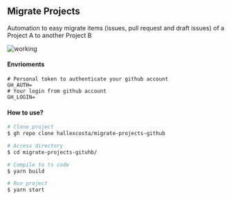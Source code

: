 ## Migrate Projects

Automation to easy migrate items (issues, pull request and draft issues) of a Project A to another Project B

![working](https://user-images.githubusercontent.com/55293671/183350107-2607c755-969d-4420-be85-9f3734b40286.png?width=50)

#### Envrioments

```env
# Personal token to authenticate your github account
GH_AUTH=
# Your login from github account
GH_LOGIN=
```

#### How to use?

```sh
# Clone project
$ gh repo clone hallexcosta/migrate-projects-github

# Access directory
$ cd migrate-projects-gituhb/

# Compile to ts code
$ yarn build

# Run project
$ yarn start
````
